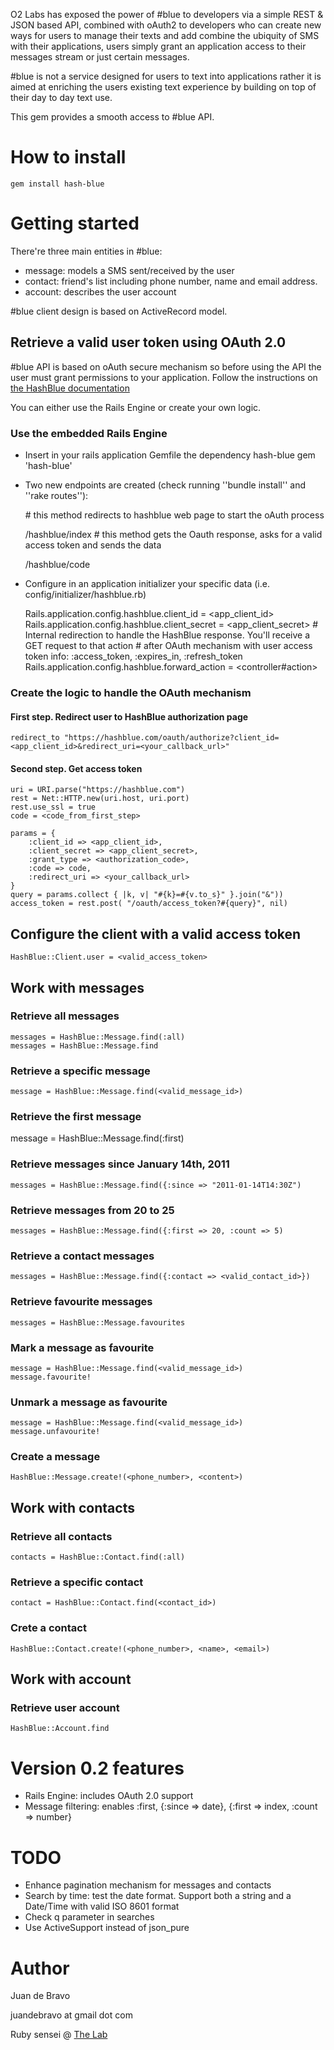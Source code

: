 O2 Labs has exposed the power of \#blue to developers via a simple REST & JSON based API, combined with oAuth2 to developers who can create  new ways for users to manage their texts and add combine the ubiquity of SMS with their applications, users simply grant an application access to their messages stream or just certain messages.

\#blue is not a service designed for users to text into applications rather it is aimed at enriching the users existing text experience by building on top of their day to day text use.

This gem provides a smooth access to \#blue API.

# How to install

    gem install hash-blue

# Getting started

There're three main entities in \#blue:

*   message: models a SMS sent/received by the user
*   contact: friend's list including phone number, name and email address.
*   account: describes the user account

\#blue client design is based on ActiveRecord model.

## Retrieve a valid user token using OAuth 2.0

\#blue API is based on oAuth secure mechanism so before using the API the user must grant permissions to your application. Follow the instructions on [the HashBlue documentation](https://api.hashblue.com/doc/Authentication)

You can either use the Rails Engine or create your own logic.

### Use the embedded Rails Engine

* Insert in your rails application Gemfile the dependency hash-blue
    gem 'hash-blue'

* Two new endpoints are created (check running ''bundle install'' and ''rake routes''):
    
    \# this method redirects to hashblue web page to start the oAuth process
    
    /hashblue/index 
    \# this method gets the Oauth response, asks for a valid access token and sends the data
    
    /hashblue/code

* Configure in an application initializer your specific data (i.e. config/initializer/hashblue.rb)

    Rails.application.config.hashblue.client_id = <app_client_id>
    Rails.application.config.hashblue.client_secret = <app_client_secret>
    \# Internal redirection to handle the HashBlue response. You'll receive a GET request to that action
    \# after OAuth mechanism with user access token info: :access_token, :expires_in, :refresh_token 
	Rails.application.config.hashblue.forward_action = <controller#action>
	
### Create the logic to handle the OAuth mechanism

#### First step. Redirect user to HashBlue authorization page

    redirect_to "https://hashblue.com/oauth/authorize?client_id=<app_client_id>&redirect_uri=<your_callback_url>"

#### Second step. Get access token

    uri = URI.parse("https://hashblue.com")
    rest = Net::HTTP.new(uri.host, uri.port)
    rest.use_ssl = true
    code = <code_from_first_step>

    params = {
	    :client_id => <app_client_id>,
	    :client_secret => <app_client_secret>,
	    :grant_type => <authorization_code>,
	    :code => code,
	    :redirect_uri => <your_callback_url>
    }
    query = params.collect { |k, v| "#{k}=#{v.to_s}" }.join("&")) 
    access_token = rest.post( "/oauth/access_token?#{query}", nil)

## Configure the client with a valid access token

    HashBlue::Client.user = <valid_access_token>

## Work with messages

### Retrieve all messages

    messages = HashBlue::Message.find(:all)
	messages = HashBlue::Message.find
	
### Retrieve a specific message

	message = HashBlue::Message.find(<valid_message_id>)
	
### Retrieve the first message

   message = HashBlue::Message.find(:first)

### Retrieve messages since January 14th, 2011

    messages = HashBlue::Message.find({:since => "2011-01-14T14:30Z")

### Retrieve messages from 20 to 25

    messages = HashBlue::Message.find({:first => 20, :count => 5)

### Retrieve a contact messages

	messages = HashBlue::Message.find({:contact => <valid_contact_id>})

### Retrieve favourite messages

	messages = HashBlue::Message.favourites

### Mark a message as favourite

	message = HashBlue::Message.find(<valid_message_id>)
	message.favourite!

### Unmark a message as favourite

	message = HashBlue::Message.find(<valid_message_id>)
	message.unfavourite!

### Create a message

	HashBlue::Message.create!(<phone_number>, <content>)

## Work with contacts

### Retrieve all contacts

	contacts = HashBlue::Contact.find(:all)

### Retrieve a specific contact

	contact = HashBlue::Contact.find(<contact_id>)

### Crete a contact

	HashBlue::Contact.create!(<phone_number>, <name>, <email>)
	
## Work with account

### Retrieve user account

	HashBlue::Account.find

# Version 0.2 features

- Rails Engine: includes OAuth 2.0 support
- Message filtering: enables :first, {:since => date}, {:first => index, :count => number}

# TODO
- Enhance pagination mechanism for messages and contacts
- Search by time: test the date format. Support both a string and a Date/Time with valid ISO 8601 format
- Check q parameter in searches
- Use ActiveSupport instead of json_pure

# Author

Juan de Bravo

juandebravo at gmail dot com

Ruby sensei @ [The Lab](http://thelab.o2.com)


